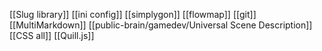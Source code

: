 [[Slug library]]
[[ini config]]
[[simplygon]]
[[flowmap]]
[[git]]
[[MultiMarkdown]]
[[public-brain/gamedev/Universal Scene Description]]
[[CSS all]]
[[Quill.js]]